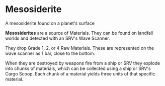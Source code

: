# Mesosiderite
A mesosiderite found on a planet's surface
 		 	 

**Mesosiderites** are a source of Materials. They can be found on landfall worlds and detected with an SRV's Wave Scanner. 

They drop Grade 1, 2, or 4 Raw Materials. These are represented on the wave scanner as 1 bar, close to the bottom.

When they are destroyed by weapons fire from a ship or SRV they explode into chunks of materials, which can be collected using a ship or SRV's Cargo Scoop. Each chunk of a material yields three units of that specific material.